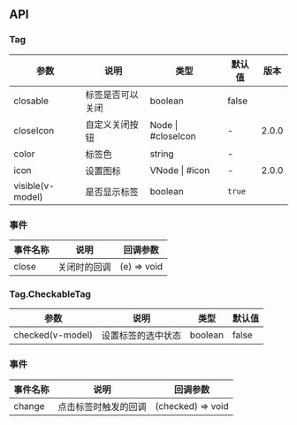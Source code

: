 ## API

### Tag

| 参数 | 说明 | 类型 | 默认值 | 版本 |
| --- | --- | --- | --- | --- |
| closable | 标签是否可以关闭 | boolean | false | |
| closeIcon | 自定义关闭按钮 | Node \| #closeIcon | - | 2.0.0 |
| color | 标签色 | string | - |
| icon | 设置图标	 | VNode \| #icon	 | - | 2.0.0 |
| visible(v-model) | 是否显示标签 | boolean | `true` |

### 事件

| 事件名称 | 说明         | 回调参数    |
| -------- | ------------ | ----------- |
| close    | 关闭时的回调 | (e) => void |

### Tag.CheckableTag

| 参数             | 说明               | 类型    | 默认值 |
| ---------------- | ------------------ | ------- | ------ |
| checked(v-model) | 设置标签的选中状态 | boolean | false  |

### 事件

| 事件名称 | 说明                 | 回调参数          |
| -------- | -------------------- | ----------------- |
| change   | 点击标签时触发的回调 | (checked) => void |
